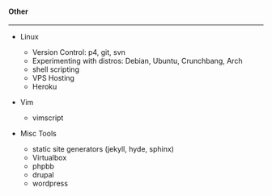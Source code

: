 
#### Other
--------------

- Linux
    - Version Control: p4, git, svn
    - Experimenting with distros: Debian, Ubuntu, Crunchbang, Arch
    - shell scripting
    - VPS Hosting
    - Heroku

- Vim
    - vimscript <span class="minor"></span>

- Misc Tools
    - static site generators (jekyll, hyde, sphinx)
    - Virtualbox
    - phpbb
    - drupal <span class="minor"></span>
    - wordpress <span class="minor"></span>
